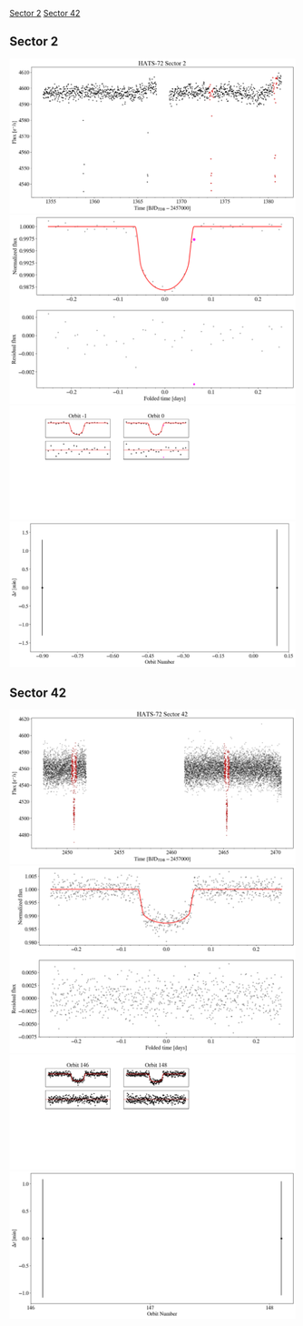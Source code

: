 [Sector 2](#sector2)
[Sector 42](#sector42)

<a name = "sector2"></a>
## Sector 2
![alt text](/tt/HATS-72_Sector_2/HATS-72_Sector_2_a_TimeSeries.png)
![alt text](/tt/HATS-72_Sector_2/HATS-72_Sector_2_b_FoldedLightCurve.png)
![alt text](/tt/HATS-72_Sector_2/HATS-72_Sector_2_b_IndividualTransitsWithFit.png)
![alt text](/tt/HATS-72_Sector_2/HATS-72_Sector_2_c_TimingResiduals.png)

<a name = "sector42"></a>
## Sector 42
![alt text](/tt/HATS-72_Sector_42/HATS-72_Sector_42_a_TimeSeries.png)
![alt text](/tt/HATS-72_Sector_42/HATS-72_Sector_42_b_FoldedLightCurve.png)
![alt text](/tt/HATS-72_Sector_42/HATS-72_Sector_42_b_IndividualTransitsWithFit.png)
![alt text](/tt/HATS-72_Sector_42/HATS-72_Sector_42_c_TimingResiduals.png)

